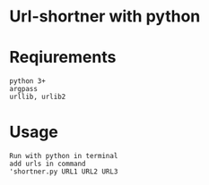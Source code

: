 # Url-shortner with python

# Reqiurements
    python 3+
    argpass 
    urllib, urlib2

# Usage
    Run with python in terminal
    add urls in command
    'shortner.py URL1 URL2 URL3